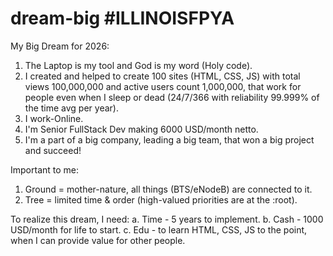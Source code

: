 # dream-big #ILLINOISFPYA
My Big Dream for 2026:
1.	The Laptop is my tool and God is my word (Holy code).
2.	I created and helped to create 100 sites (HTML, CSS, JS) with total views 100,000,000 and active users count 1,000,000, that work for people even when I sleep or dead (24/7/366 with reliability 99.999% of the time avg per year).
3.	I work-Online.
4.	I'm Senior FullStack Dev making 6000 USD/month netto.
5.	I'm a part of a big company, leading a big team, that won a big project and succeed!

Important to me:
1.	Ground = mother-nature, all things (BTS/eNodeB) are connected to it.
2.	Tree = limited time & order (high-valued priorities are at the :root).

To realize this dream, I need:
a.	Time - 5 years to implement.
b.	Cash - 1000 USD/month for life to start.
c.	Edu - to learn HTML, CSS, JS to the point, when I can provide value for other people.

